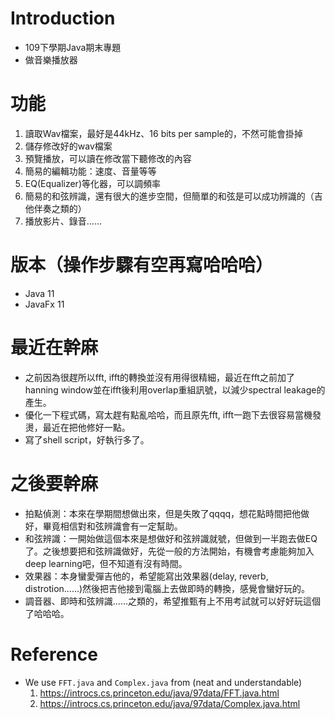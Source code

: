 # Introduction
* 109下學期Java期末專題
* 做音樂播放器

# 功能
1. 讀取Wav檔案，最好是44kHz、16 bits per sample的，不然可能會掛掉
2. 儲存修改好的wav檔案
3. 預覽播放，可以讀在修改當下聽修改的內容
4. 簡易的編輯功能：速度、音量等等
5. EQ(Equalizer)等化器，可以調頻率
6. 簡易的和弦辨識，還有很大的進步空間，但簡單的和弦是可以成功辨識的（吉他伴奏之類的）
7. 播放影片、錄音......

# 版本（操作步驟有空再寫哈哈哈）
* Java 11
* JavaFx 11

# 最近在幹麻
* 之前因為很趕所以fft, ifft的轉換並沒有用得很精細，最近在fft之前加了hanning window並在ifft後利用overlap重組訊號，以減少spectral leakage的產生。
* 優化一下程式碼，寫太趕有點亂哈哈，而且原先fft, ifft一跑下去很容易當機發燙，最近在把他修好一點。
* 寫了shell script，好執行多了。

# 之後要幹麻
* 拍點偵測：本來在學期間想做出來，但是失敗了qqqq，想花點時間把他做好，畢竟相信對和弦辨識會有一定幫助。
* 和弦辨識：一開始做這個本來是想做好和弦辨識就號，但做到一半跑去做EQ了。之後想要把和弦辨識做好，先從一般的方法開始，有機會考慮能夠加入deep learning吧，但不知道有沒有時間。
* 效果器：本身蠻愛彈吉他的，希望能寫出效果器(delay, reverb, distrotion......)然後把吉他接到電腦上去做即時的轉換，感覺會蠻好玩的。
* 調音器、即時和弦辨識......之類的，希望推甄有上不用考試就可以好好玩這個了哈哈哈。

# Reference
* We use `FFT.java` and `Complex.java` from (neat and understandable)  
  1. https://introcs.cs.princeton.edu/java/97data/FFT.java.html  
  2. https://introcs.cs.princeton.edu/java/97data/Complex.java.html  
